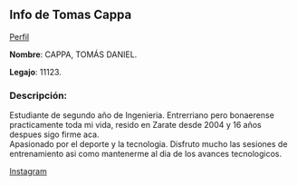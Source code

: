 
## Info de Tomas Cappa
[Perfil](https://user-images.githubusercontent.com/63429629/78950196-56efc200-7aa4-11ea-8f04-3e01d77fd504.jpg)

**Nombre**: CAPPA, TOMÁS DANIEL.

**Legajo**: 11123.

### Descripción:
Estudiante de segundo año de Ingenieria. 
Entrerriano pero bonaerense practicamente toda mi vida, resido en Zarate desde 2004 y 16 años despues sigo firme aca.  
Apasionado por el deporte y la tecnologia. Disfruto mucho las sesiones de entrenamiento asi como mantenerme al dia de los avances tecnologicos.

[Instagram](https://www.instagram.com/tomascappa/?hl=es-la)

